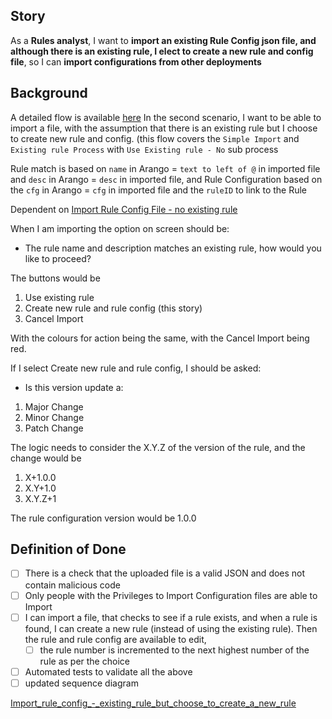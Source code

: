 ## Story

As a **Rules analyst**,
I want to **import an existing Rule Config json file, and although there is an existing rule, I elect to create a new rule and config file**,
so I can **import configurations from other deployments**

## Background

A detailed flow is available [here](https://github.com/lextego/projectmgt/blob/main/polly/config-svc/01-product/overview/10_import_rule_configuration.md)
In the second scenario, I want to be able to import a file, with the assumption that there is an existing rule but I choose to create new rule and config. (this flow covers the ```Simple Import``` and ```Existing rule Process``` with ```Use Existing rule - No``` sub process

Rule match is based on ```name``` in Arango = ```text to left of @``` in imported file and ```desc```  in Arango = ```desc``` in imported file, and Rule Configuration based on the ```cfg``` in Arango = ```cfg``` in imported file and the ```ruleID``` to link to the Rule

Dependent on [Import Rule Config File - no existing rule](https://github.com/lextego/projectmgt/issues/129)

When I am importing the option on screen should be:

- The rule name and description matches an existing rule, how would you like to proceed?

The buttons would be
1. Use existing rule
2. Create new rule and rule config (this story)
3. Cancel Import

With the colours for action being the same, with the Cancel Import being red.

If I select Create new rule and rule config, I should be asked:

- Is this version update a:

1. Major Change
2. Minor Change
3. Patch Change

The logic needs to consider the X.Y.Z of the version of the rule, and the change would be

1. X+1.0.0
2. X.Y+1.0
3. X.Y.Z+1

The rule configuration version would be 1.0.0

## Definition of Done

- [ ] There is a check that the uploaded file is a valid JSON and does not contain malicious code
- [ ] Only people with the Privileges to Import Configuration files are able to Import
- [ ] I can import a file, that checks to see if a rule exists, and when a rule is found, I can create a new rule (instead of using the existing rule). Then the rule and rule config are available to edit,
  - [ ] the rule number is incremented to the next highest number of the rule as per the choice
- [ ] Automated tests to validate all the above
- [ ] updated sequence diagram

[Import_rule_config_-_existing_rule_but_choose_to_create_a_new_rule](https://github.com/lextego/projectmgt/issues/130)
